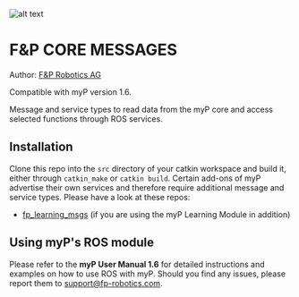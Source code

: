 ![alt text](https://www.fp-robotics.com/wp-content/themes/fprobot/img/FP_personal-robotics_logo.png "F&P Robotics AG")

# F&P CORE MESSAGES

Author: [F&P Robotics AG](https://www.fp-robotics.com)

Compatible with myP version 1.6.

Message and service types to read data from the myP core and access selected functions through ROS services.

## Installation

Clone this repo into the `src` directory of your catkin workspace and build it, either through `catkin_make` or `catkin build`. Certain add-ons of myP advertise their own services and therefore require additional message and service types. Please have a look at these repos:

- [fp_learning_msgs](https://github.com/fp-robotics/fp_learning_msgs) (if you are using the myP Learning Module in addition)

## Using myP's ROS module

Please refer to the __**myP User Manual 1.6**__ for detailed instructions and examples on how to use ROS with myP. Should you find any issues, please report them to [support@fp-robotics.com](support@fp-robotics.com).
